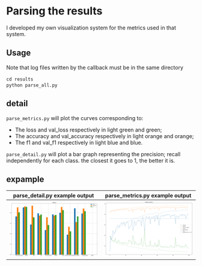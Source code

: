 # Parsing the results

I developed my own visualization system for the metrics used in that system.

## Usage
Note that log files written by the callback must be in the same directory
```
cd results
python parse_all.py
```

## detail
`parse_metrics.py` will plot the curves corresponding to:

 * The loss and val_loss respectively in light green and green;
 * The accuracy and val_accuracy respectively in light orange and orange;
 * The f1 and val_f1 respectively in light blue and blue.
 
`parse_detail.py` will plot a bar graph representing the precision; recall
independently for each class. the closest it goes to 1, the better it is.
 
## expample
 
parse_detail.py example output            | parse_metrics.py example output
------------------------------------------|---------------------------------------------
<img src="../img/noNorm.png" width="250"> | <img src="../img/noNorm_metrics.png" width="250">

